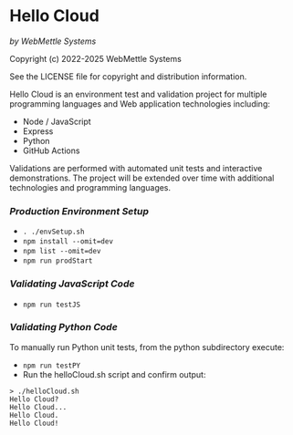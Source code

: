 # Hello Cloud
*by WebMettle Systems*

Copyright (c) 2022-2025 WebMettle Systems

See the LICENSE file for copyright and distribution information.

Hello Cloud is an environment test and validation project for multiple programming languages
and Web application technologies including:

- Node / JavaScript
- Express
- Python
- GitHub Actions

Validations are performed with automated unit tests and interactive demonstrations.
The project will be extended over time with additional technologies and programming languages.

### *Production Environment Setup*

- `. ./envSetup.sh`
- `npm install --omit=dev`
- `npm list --omit=dev`
- `npm run prodStart`

### *Validating JavaScript Code*

- `npm run testJS`

### *Validating Python Code*

To manually run Python unit tests, from the python subdirectory execute:

- `npm run testPY`
- Run the helloCloud.sh script and confirm output:

```
> ./helloCloud.sh 
Hello Cloud?
Hello Cloud...
Hello Cloud.
Hello Cloud!
```
